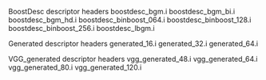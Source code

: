 BoostDesc descriptor headers
    boostdesc_bgm.i 
    boostdesc_bgm_bi.i 
    boostdesc_bgm_hd.i 
    boostdesc_binboost_064.i 
    boostdesc_binboost_128.i 
    boostdesc_binboost_256.i 
    boostdesc_lbgm.i 
    
Generated descriptor headers
    generated_16.i
    generated_32.i
    generated_64.i

VGG_generated descriptor headers
    vgg_generated_48.i
    vgg_generated_64.i
    vgg_generated_80.i
    vgg_generated_120.i



